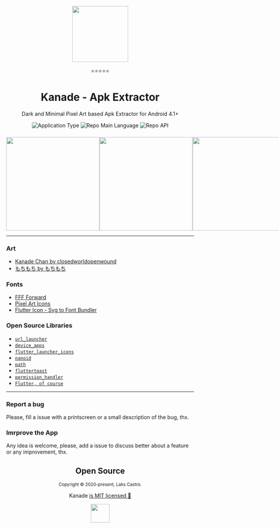 <p align="center">
  <img src="https://user-images.githubusercontent.com/51419598/138639694-77dc8fce-82ca-4032-9f95-a2585eaf33d0.png" width="150" />
</p>
<p align="center">⭐⭐⭐⭐⭐</p>
<h1 align="center">Kanade - Apk Extractor</h1>
<p align="center">Dark and Minimal Pixel Art based Apk Extractor for Android 4.1+</p>
<p align="center">
  <img  src="https://img.shields.io/badge/application-apk_extractor-green" alt="Application Type" />
  <img  src="https://img.shields.io/badge/language-dart-blue" alt="Repo Main Language" />
  <img  src="https://img.shields.io/badge/android-4.1+-success" alt="Repo API" />
</p>

<h3 align="center"></h3>
<p align="center"><b></b></p>

<div align="center">
  <div style="display: flex;">
    <kbd><img src="https://user-images.githubusercontent.com/51419598/138739155-1b0d5d5f-8f4b-4106-b8cc-b68fb1f1b109.png" width="250"></kbd>
    <kbd><img src="https://user-images.githubusercontent.com/51419598/138739165-1db2ecd7-8eaa-4526-8502-61b149d314c9.png" width="250"></kbd>
    <kbd><img src="https://user-images.githubusercontent.com/51419598/138739171-68272488-a1b9-49f1-bc21-dc11452e1dfe.png" width="250"></kbd>
  </div>
</div>

<hr>

### Art

- [Kanade Chan by closedworldopenwound](https://www.deviantart.com/closedworldopenwound/art/Kanade-Chan-660321422)
- [もちもち by もちもち](https://dotpict.net/works/3311931)

### Fonts

- [FFF Forward](https://www.1001fonts.com/fff-forward-font.html)
- [Pixel Art Icons](https://pixelarticons.com/)
- [Flutter Icon - Svg to Font Bundler](https://www.fluttericon.com/)

### Open Source Libraries

- [`url_launcher`](https://pub.dev/packages/url_launcher)
- [`device_apps`](https://pub.dev/packages/device_apps)
- [`flutter_launcher_icons`](https://pub.dev/packages/flutter_launcher_icons)
- [`nanoid`](https://pub.dev/packages/nanoid)
- [`path`](https://pub.dev/packages/path)
- [`fluttertoast`](https://pub.dev/packages/fluttertoast)
- [`permission_handler`](https://pub.dev/packages/permission_handler)
- [`Flutter, of course`](https://flutter.dev/)

<hr>

### Report a bug

Please, fill a issue with a printscreen or a small description of the bug, thx.

### Imrprove the App

Any idea is welcome, please, add a issue to discuss better about a feature or any improvement, thx.

<h2 align="center">
  Open Source
</h2>
<p align="center">
  <sub>Copyright © 2020-present, Laks Castro.</sub>
</p>
<p align="center">Kanade <a href="https://github.com/LaksCastro/kanade/blob/master/LICENSE.md">is MIT licensed 💖</a></p>
<p align="center">
  <img src="https://user-images.githubusercontent.com/51419598/138740064-92e4c38a-e648-41b5-8432-da0962028f62.png" width="50" />
</p>

